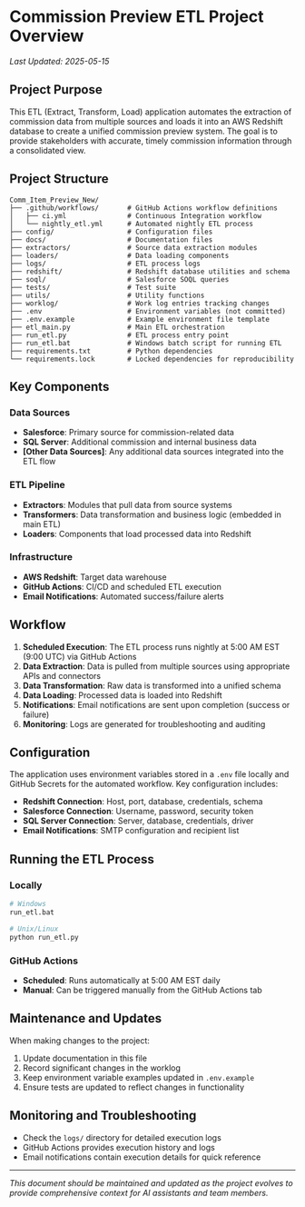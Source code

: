 # Commission Preview ETL Project Overview

*Last Updated: 2025-05-15*

## Project Purpose

This ETL (Extract, Transform, Load) application automates the extraction of commission data from multiple sources and loads it into an AWS Redshift database to create a unified commission preview system. The goal is to provide stakeholders with accurate, timely commission information through a consolidated view.

## Project Structure

```
Comm_Item_Preview_New/
├── .github/workflows/       # GitHub Actions workflow definitions
│   ├── ci.yml               # Continuous Integration workflow
│   └── nightly_etl.yml      # Automated nightly ETL process
├── config/                  # Configuration files
├── docs/                    # Documentation files
├── extractors/              # Source data extraction modules
├── loaders/                 # Data loading components
├── logs/                    # ETL process logs
├── redshift/                # Redshift database utilities and schema
├── soql/                    # Salesforce SOQL queries
├── tests/                   # Test suite
├── utils/                   # Utility functions
├── worklog/                 # Work log entries tracking changes
├── .env                     # Environment variables (not committed)
├── .env.example             # Example environment file template
├── etl_main.py              # Main ETL orchestration
├── run_etl.py               # ETL process entry point
├── run_etl.bat              # Windows batch script for running ETL
├── requirements.txt         # Python dependencies
└── requirements.lock        # Locked dependencies for reproducibility
```

## Key Components

### Data Sources
- **Salesforce**: Primary source for commission-related data
- **SQL Server**: Additional commission and internal business data
- **[Other Data Sources]**: Any additional data sources integrated into the ETL flow

### ETL Pipeline
- **Extractors**: Modules that pull data from source systems
- **Transformers**: Data transformation and business logic (embedded in main ETL)
- **Loaders**: Components that load processed data into Redshift

### Infrastructure
- **AWS Redshift**: Target data warehouse
- **GitHub Actions**: CI/CD and scheduled ETL execution
- **Email Notifications**: Automated success/failure alerts

## Workflow

1. **Scheduled Execution**: The ETL process runs nightly at 5:00 AM EST (9:00 UTC) via GitHub Actions
2. **Data Extraction**: Data is pulled from multiple sources using appropriate APIs and connectors
3. **Data Transformation**: Raw data is transformed into a unified schema
4. **Data Loading**: Processed data is loaded into Redshift
5. **Notifications**: Email notifications are sent upon completion (success or failure)
6. **Monitoring**: Logs are generated for troubleshooting and auditing

## Configuration

The application uses environment variables stored in a `.env` file locally and GitHub Secrets for the automated workflow. Key configuration includes:

- **Redshift Connection**: Host, port, database, credentials, schema
- **Salesforce Connection**: Username, password, security token
- **SQL Server Connection**: Server, database, credentials, driver
- **Email Notifications**: SMTP configuration and recipient list

## Running the ETL Process

### Locally
```bash
# Windows
run_etl.bat

# Unix/Linux
python run_etl.py
```

### GitHub Actions
- **Scheduled**: Runs automatically at 5:00 AM EST daily
- **Manual**: Can be triggered manually from the GitHub Actions tab

## Maintenance and Updates

When making changes to the project:
1. Update documentation in this file
2. Record significant changes in the worklog
3. Keep environment variable examples updated in `.env.example`
4. Ensure tests are updated to reflect changes in functionality

## Monitoring and Troubleshooting

- Check the `logs/` directory for detailed execution logs
- GitHub Actions provides execution history and logs
- Email notifications contain execution details for quick reference

---

*This document should be maintained and updated as the project evolves to provide comprehensive context for AI assistants and team members.*
